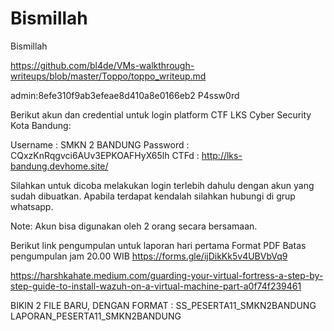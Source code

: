 # Bismillah
Bismillah

https://github.com/bl4de/VMs-walkthrough-writeups/blob/master/Toppo/toppo_writeup.md


admin:8efe310f9ab3efeae8d410a8e0166eb2
P4ssw0rd

Berikut akun dan credential untuk login platform CTF LKS Cyber Security Kota Bandung:

Username : SMKN 2 BANDUNG
Password : CQxzKnRqgvci6AUv3EPKOAFHyX65lh
CTFd : http://lks-bandung.devhome.site/

Silahkan untuk dicoba melakukan login terlebih dahulu dengan akun yang sudah dibuatkan. Apabila terdapat kendalah silahkan hubungi di grup whatsapp.

Note: Akun bisa digunakan oleh 2 orang secara bersamaan.

Berikut link pengumpulan untuk laporan hari pertama
Format PDF
Batas pengumpulan jam 20.00 WIB
https://forms.gle/ijDikKk5v4UBVbVq9

https://harshkahate.medium.com/guarding-your-virtual-fortress-a-step-by-step-guide-to-install-wazuh-on-a-virtual-machine-part-a0f74f239461


BIKIN 2 FILE BARU, DENGAN FORMAT :
SS_PESERTA11_SMKN2BANDUNG
LAPORAN_PESERTA11_SMKN2BANDUNG
